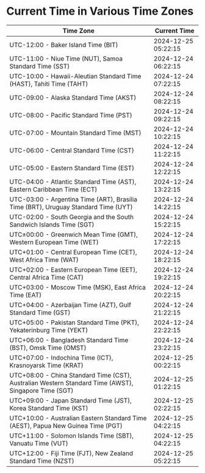 # Current Time in Various Time Zones

| Time Zone | Current Time |
|-----------|--------------|
| UTC-12:00 - Baker Island Time (BIT) | 2024-12-25 05:22:15 |
| UTC-11:00 - Niue Time (NUT), Samoa Standard Time (SST) | 2024-12-24 06:22:15 |
| UTC-10:00 - Hawaii-Aleutian Standard Time (HAST), Tahiti Time (TAHT) | 2024-12-24 07:22:15 |
| UTC-09:00 - Alaska Standard Time (AKST) | 2024-12-24 08:22:15 |
| UTC-08:00 - Pacific Standard Time (PST) | 2024-12-24 09:22:15 |
| UTC-07:00 - Mountain Standard Time (MST) | 2024-12-24 10:22:15 |
| UTC-06:00 - Central Standard Time (CST) | 2024-12-24 11:22:15 |
| UTC-05:00 - Eastern Standard Time (EST) | 2024-12-24 12:22:15 |
| UTC-04:00 - Atlantic Standard Time (AST), Eastern Caribbean Time (ECT) | 2024-12-24 13:22:15 |
| UTC-03:00 - Argentina Time (ART), Brasília Time (BRT), Uruguay Standard Time (UYT) | 2024-12-24 14:22:15 |
| UTC-02:00 - South Georgia and the South Sandwich Islands Time (SGT) | 2024-12-24 15:22:15 |
| UTC±00:00 - Greenwich Mean Time (GMT), Western European Time (WET) | 2024-12-24 17:22:15 |
| UTC+01:00 - Central European Time (CET), West Africa Time (WAT) | 2024-12-24 18:22:15 |
| UTC+02:00 - Eastern European Time (EET), Central Africa Time (CAT) | 2024-12-24 19:22:15 |
| UTC+03:00 - Moscow Time (MSK), East Africa Time (EAT) | 2024-12-24 20:22:15 |
| UTC+04:00 - Azerbaijan Time (AZT), Gulf Standard Time (GST) | 2024-12-24 21:22:15 |
| UTC+05:00 - Pakistan Standard Time (PKT), Yekaterinburg Time (YEKT) | 2024-12-24 22:22:15 |
| UTC+06:00 - Bangladesh Standard Time (BST), Omsk Time (OMST) | 2024-12-24 23:22:15 |
| UTC+07:00 - Indochina Time (ICT), Krasnoyarsk Time (KRAT) | 2024-12-25 00:22:15 |
| UTC+08:00 - China Standard Time (CST), Australian Western Standard Time (AWST), Singapore Time (SGT) | 2024-12-25 01:22:15 |
| UTC+09:00 - Japan Standard Time (JST), Korea Standard Time (KST) | 2024-12-25 02:22:15 |
| UTC+10:00 - Australian Eastern Standard Time (AEST), Papua New Guinea Time (PGT) | 2024-12-25 04:22:15 |
| UTC+11:00 - Solomon Islands Time (SBT), Vanuatu Time (VUT) | 2024-12-25 04:22:15 |
| UTC+12:00 - Fiji Time (FJT), New Zealand Standard Time (NZST) | 2024-12-25 05:22:15 |
